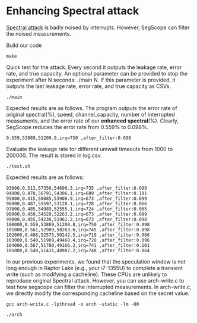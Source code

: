 # Enhancing Spectral attack
[Spectral attack](https://github.com/cispa/mwait/tree/main/spectral) is badly noised by interrupts. However, SegScope can filter the noised measurements.

Build our code
```
make
```

Quick test for the attack. Every second it outputs the leakage rate, error rate, and true capacity. An optional parameter can be provided to stop the experiment after N seconds: ./main N. If this parameter is provided, it outputs the last leakage rate, error rate, and true capacity as CSVs.
```
./main
```

Expected results are as follows. The program outputs the error rate of original spectral(%), speed, channel_capacity, number of interrupted measuments, and the error rate of our **enhanced spectral**(%). Clearly, SegScope reduces the error rate from 0.559% to 0.098%.
```
0.559,53889,51200.8,irq=750 ,after_filter:0.098
```


Evaluate the leakage rate for different umwait timeouts from 1000 to 200000. The result is stored in log.csv.
```
./test.sh
```

Expected results are as follows:
```
93000,0.513,57350,54690.3,irq=735 ,after_filter:0.099
94000,0.478,56791,54306.1,irq=689 ,after_filter:0.101
95000,0.415,56085,53908.9,irq=673 ,after_filter:0.099
96000,0.487,55597,53128.1,irq=728 ,after_filter:0.066
97000,0.485,54989,52555.1,irq=724 ,after_filter:0.065
98000,0.450,54529,52263.2,irq=673 ,after_filter:0.099
99000,0.455,54238,51961.2,irq=673 ,after_filter:0.098
100000,0.559,53889,51200.8,irq=750 ,after_filter:0.098
101000,0.561,52909,50263.6,irq=745 ,after_filter:0.098
102000,0.486,52575,50242.5,irq=719 ,after_filter:0.066
103000,0.540,51989,49468.4,irq=728 ,after_filter:0.096
104000,0.567,51780,49166.2,irq=741 ,after_filter:0.101
105000,0.548,51431,48907.2,irq=748 ,after_filter:0.064
```

In our previous experiments, we found that the speculation window is not long enough in Raptor Lake (e.g., your i7-1355U) to complete a transient write (such as modifying a cacheline). These CPUs are unlikely to reproduce original Spectral attack. However, you can use arch-write.c to test how segscope can filter the interrupted measurements. In arch-write.c, we directly modify the corresponding cacheline based on the secret value.

```
gcc arch-write.c -lpthread -o arch -static -lm -O0

./arch
```
